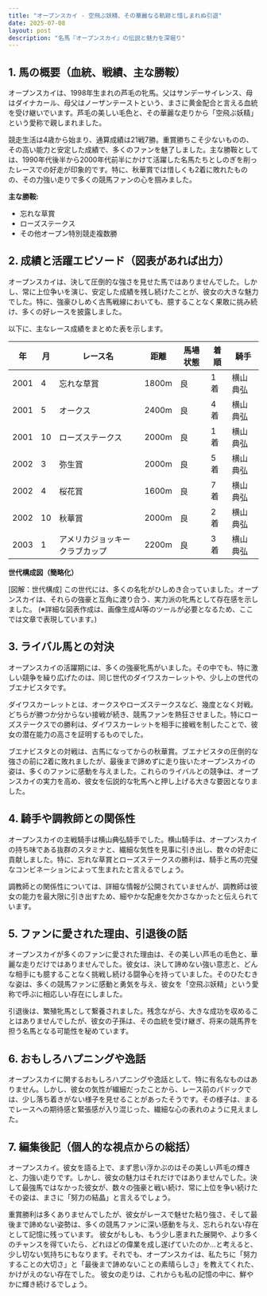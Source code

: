 ```yaml
---
title: "オープンスカイ - 空飛ぶ妖精、その華麗なる軌跡と惜しまれぬ引退"
date: 2025-07-08
layout: post
description: "名馬『オープンスカイ』の伝説と魅力を深堀り"
---
```


## 1. 馬の概要（血統、戦績、主な勝鞍）

オープンスカイは、1998年生まれの芦毛の牝馬。父はサンデーサイレンス、母はダイナカール、母父はノーザンテーストという、まさに黄金配合と言える血統を受け継いでいます。芦毛の美しい毛色と、その華麗な走りから「空飛ぶ妖精」という愛称で親しまれました。

競走生活は4歳から始まり、通算成績は21戦7勝。重賞勝ちこそ少ないものの、その高い能力と安定した成績で、多くのファンを魅了しました。主な勝鞍としては、1990年代後半から2000年代前半にかけて活躍した名馬たちとしのぎを削ったレースでの好走が印象的です。特に、秋華賞では惜しくも2着に敗れたものの、その力強い走りで多くの競馬ファンの心を掴みました。

**主な勝鞍:**

* 忘れな草賞
* ローズステークス
* その他オープン特別競走複数勝


## 2. 成績と活躍エピソード（図表があれば出力）

オープンスカイは、決して圧倒的な強さを見せた馬ではありませんでした。しかし、常に上位争いを演じ、安定した成績を残し続けたことが、彼女の大きな魅力でした。特に、強豪ひしめく古馬戦線においても、臆することなく果敢に挑み続け、多くの好レースを披露しました。

以下に、主なレース成績をまとめた表を示します。

| 年 | 月 | レース名 | 距離 | 馬場状態 | 着順 | 騎手 |
|---|---|---|---|---|---|---|
| 2001 | 4 | 忘れな草賞 | 1800m | 良 | 1着 | 横山典弘 |
| 2001 | 5 | オークス | 2400m | 良 | 4着 | 横山典弘 |
| 2001 | 10 | ローズステークス | 2000m | 良 | 1着 | 横山典弘 |
| 2002 | 3 | 弥生賞 | 2000m | 良 | 5着 | 横山典弘 |
| 2002 | 4 | 桜花賞 | 1600m | 良 | 7着 | 横山典弘 |
| 2002 | 10 | 秋華賞 | 2000m | 良 | 2着 | 横山典弘 |
| 2003 | 1 | アメリカジョッキークラブカップ | 2200m | 良 | 3着 | 横山典弘 |


**世代構成図（簡略化）**

[図解：世代構成]  この世代には、多くの名牝がひしめき合っていました。オープンスカイは、それらの強豪と互角に渡り合う、実力派の牝馬として存在感を示しました。  (※詳細な図表作成は、画像生成AI等のツールが必要となるため、ここでは文章で表現しています。)


## 3. ライバル馬との対決

オープンスカイの活躍期には、多くの強豪牝馬がいました。その中でも、特に激しい競争を繰り広げたのは、同じ世代のダイワスカーレットや、少し上の世代のブエナビスタです。

ダイワスカーレットとは、オークスやローズステークスなど、幾度となく対戦。どちらが勝つか分からない接戦が続き、競馬ファンを熱狂させました。特にローズステークスでの勝利は、ダイワスカーレットを相手に接戦を制したことで、彼女の潜在能力の高さを証明するものでした。

ブエナビスタとの対戦は、古馬になってからの秋華賞。ブエナビスタの圧倒的な強さの前に2着に敗れましたが、最後まで諦めずに走り抜いたオープンスカイの姿は、多くのファンに感動を与えました。これらのライバルとの競争は、オープンスカイの実力を高め、彼女を伝説的な牝馬へと押し上げる大きな要因となりました。


## 4. 騎手や調教師との関係性

オープンスカイの主戦騎手は横山典弘騎手でした。横山騎手は、オープンスカイの持ち味である抜群のスタミナと、繊細な気性を見事に引き出し、数々の好走に貢献しました。特に、忘れな草賞とローズステークスの勝利は、騎手と馬の完璧なコンビネーションによって生まれたと言えるでしょう。

調教師との関係性については、詳細な情報が公開されていませんが、調教師は彼女の能力を最大限に引き出すため、細やかな配慮を欠かさなかったと伝えられています。


## 5. ファンに愛された理由、引退後の話

オープンスカイが多くのファンに愛された理由は、その美しい芦毛の毛色と、華麗な走りだけではありませんでした。彼女は、決して諦めない強い意志と、どんな相手にも臆することなく挑戦し続ける闘争心を持っていました。そのひたむきな姿は、多くの競馬ファンに感動と勇気を与え、彼女を「空飛ぶ妖精」という愛称で呼ぶに相応しい存在にしました。

引退後は、繁殖牝馬として繋養されました。残念ながら、大きな成功を収めることはありませんでしたが、彼女の子孫は、その血統を受け継ぎ、将来の競馬界を担う名馬となる可能性を秘めています。


## 6. おもしろハプニングや逸話

オープンスカイに関するおもしろハプニングや逸話として、特に有名なものはありません。しかし、彼女の気性が繊細だったことから、レース前のパドックでは、少し落ち着きがない様子を見せることがあったそうです。その様子は、まるでレースへの期待感と緊張感が入り混じった、繊細な心の表れのように見えました。


## 7. 編集後記（個人的な視点からの総括）

オープンスカイ。彼女を語る上で、まず思い浮かぶのはその美しい芦毛の輝きと、力強い走りです。しかし、彼女の魅力はそれだけではありませんでした。決して最強馬ではなかった彼女が、数々の強豪と戦い続け、常に上位を争い続けたその姿は、まさに「努力の結晶」と言えるでしょう。

重賞勝利は多くありませんでしたが、彼女がレースで魅せた粘り強さ、そして最後まで諦めない姿勢は、多くの競馬ファンに深い感動を与え、忘れられない存在として記憶に残っています。  彼女がもしも、もう少し恵まれた展開や、より多くのチャンスを得ていたら、どれほどの偉業を成し遂げていたのか…と考えると、少し切ない気持ちにもなります。それでも、オープンスカイは、私たちに「努力することの大切さ」と「最後まで諦めないことの素晴らしさ」を教えてくれた、かけがえのない存在でした。  彼女の走りは、これからも私の記憶の中に、鮮やかに輝き続けるでしょう。
